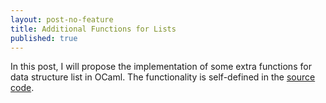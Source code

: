 ```yaml
---
layout: post-no-feature
title: Additional Functions for Lists
published: true
---
```


In this post, I will propose the implementation of some extra functions for data structure list in OCaml. The functionality is self-defined in the [source code](https://github.com/channgo2203/Functional-Data-Structures/tree/master/List).

<script src="https://gist.github.com/channgo2203/3404755423950d634f52838225482666.js"></script>

<script src="https://gist.github.com/channgo2203/d52143d127b63c1005a2ad20c4a6ad2c.js"></script>




